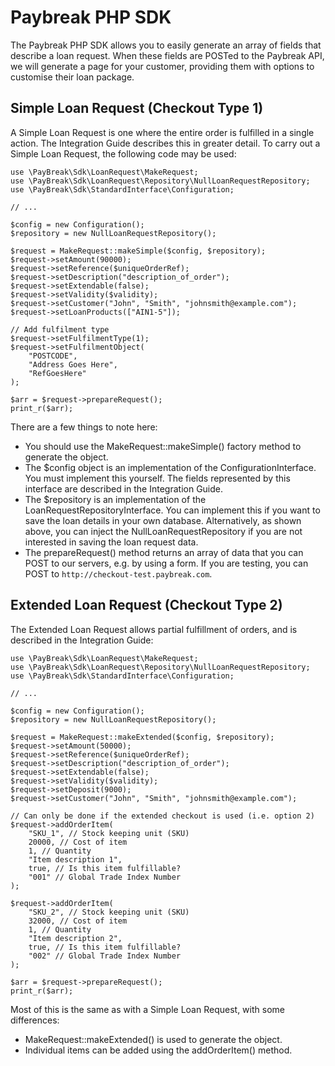 Paybreak PHP SDK
================

The Paybreak PHP SDK allows you to easily generate an array of fields that describe a loan request. When these fields 
are POSTed to the Paybreak API, we will generate a page for your customer, providing them with options to customise
their loan package.

Simple Loan Request (Checkout Type 1)
-------------------------------------

A Simple Loan Request is one where the entire order is fulfilled in a single action. The Integration Guide describes
this in greater detail. To carry out a Simple Loan Request, the following code may be used:

    use \PayBreak\Sdk\LoanRequest\MakeRequest;
    use \PayBreak\Sdk\LoanRequest\Repository\NullLoanRequestRepository;
    use \PayBreak\Sdk\StandardInterface\Configuration;

    // ...
    
    $config = new Configuration();
    $repository = new NullLoanRequestRepository();

    $request = MakeRequest::makeSimple($config, $repository);
    $request->setAmount(90000);
    $request->setReference($uniqueOrderRef);
    $request->setDescription("description_of_order");
    $request->setExtendable(false);
    $request->setValidity($validity);
    $request->setCustomer("John", "Smith", "johnsmith@example.com");
    $request->setLoanProducts(["AIN1-5"]);

    // Add fulfilment type
    $request->setFulfilmentType(1);
    $request->setFulfilmentObject(
        "POSTCODE", 
        "Address Goes Here", 
        "RefGoesHere"
    );

    $arr = $request->prepareRequest();
    print_r($arr);

There are a few things to note here:

- You should use the MakeRequest::makeSimple() factory method to generate the object.
- The $config object is an implementation of the ConfigurationInterface. You must implement this yourself. The fields
 represented by this interface are described in the Integration Guide. 
- The $repository is an implementation of the LoanRequestRepositoryInterface. You can implement this if you want to 
save the loan details in your own database. Alternatively, as shown above, 
you can inject the NullLoanRequestRepository if you are not interested in saving the loan request data.
- The prepareRequest() method returns an array of data that you can POST to our servers, 
e.g. by using a form. If you are testing, you can POST to `http://checkout-test.paybreak.com`.

Extended Loan Request (Checkout Type 2)
---------------------------------------

The Extended Loan Request allows partial fulfillment of orders, and is described in the Integration Guide:

    use \PayBreak\Sdk\LoanRequest\MakeRequest;
    use \PayBreak\Sdk\LoanRequest\Repository\NullLoanRequestRepository;
    use \PayBreak\Sdk\StandardInterface\Configuration;

    // ...
    
    $config = new Configuration();
    $repository = new NullLoanRequestRepository();

    $request = MakeRequest::makeExtended($config, $repository);
    $request->setAmount(50000);
    $request->setReference($uniqueOrderRef);
    $request->setDescription("description_of_order");
    $request->setExtendable(false);
    $request->setValidity($validity);
    $request->setDeposit(9000);
    $request->setCustomer("John", "Smith", "johnsmith@example.com");
        
    // Can only be done if the extended checkout is used (i.e. option 2)
    $request->addOrderItem(
        "SKU_1", // Stock keeping unit (SKU)
        20000, // Cost of item
        1, // Quantity
        "Item description 1",
        true, // Is this item fulfillable?
        "001" // Global Trade Index Number
    );
    
    $request->addOrderItem(
        "SKU_2", // Stock keeping unit (SKU)
        32000, // Cost of item
        1, // Quantity
        "Item description 2",
        true, // Is this item fulfillable?
        "002" // Global Trade Index Number
    );
    
    $arr = $request->prepareRequest();
    print_r($arr);

Most of this is the same as with a Simple Loan Request, with some differences:

- MakeRequest::makeExtended() is used to generate the object.
- Individual items can be added using the addOrderItem() method.


